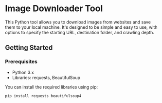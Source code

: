 # Image Downloader Tool

This Python tool allows you to download images from websites and save them to your local machine. It's designed to be simple and easy to use, with options to specify the starting URL, destination folder, and crawling depth.

## Getting Started

### Prerequisites

- Python 3.x
- Libraries: requests, BeautifulSoup

You can install the required libraries using pip:

```bash
pip install requests beautifulsoup4
